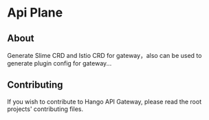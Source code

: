 # Api Plane
## About
Generate Slime CRD and Istio CRD for gateway，also can be used to generate plugin config for gateway...

## Contributing
If you wish to contribute to Hango API Gateway, please read the root projects' contributing files.
